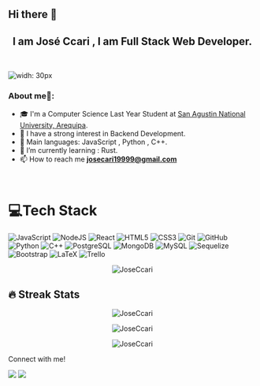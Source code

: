 ## Hi there 👋
<h2 align="center"> I am José Ccari , I am Full Stack Web Developer.</h2>
<br>  

![widh: 30px](https://camo.githubusercontent.com/992babdffd8c74a1502de375fbdf7e4d54773242/68747470733a2f2f6d656469612e67697068792e636f6d2f6d656469612f53576f536b4e36447854737a71494b4571762f67697068792e676966)


### About me🧑:

- 🎓 I'm a Computer Science Last Year Student at [San Agustin National University, Arequipa](https://www.unsa.edu.pe/en/).
- 📝 I have a strong interest in Backend Development.
- 🌟 Main languages: JavaScript , Python , C++.
- 🌱 I’m currently learning : Rust.
- 📫 How to reach me **josecari19999@gmail.com**


<br>

  # 💻Tech Stack 
  
![JavaScript](https://img.shields.io/badge/javascript-%23323330.svg?style=for-the-badge&logo=javascript&logoColor=%23F7DF1E)
![NodeJS](https://img.shields.io/badge/node.js-6DA55F?style=for-the-badge&logo=node.js&logoColor=white)
![React](https://img.shields.io/badge/react-%2320232a.svg?style=for-the-badge&logo=react&logoColor=%2361DAFB)
![HTML5](https://img.shields.io/badge/html5-%23E34F26.svg?style=for-the-badge&logo=html5&logoColor=white)
![CSS3](https://img.shields.io/badge/css3-%231572B6.svg?style=for-the-badge&logo=css3&logoColor=white)
![Git](https://img.shields.io/badge/git-%23F05033.svg?style=for-the-badge&logo=git&logoColor=white)
![GitHub](https://img.shields.io/badge/github-%23121011.svg?style=for-the-badge&logo=github&logoColor=white)
![Python](https://img.shields.io/badge/python-3670A0?style=for-the-badge&logo=python&logoColor=ffdd54)
![C++](https://img.shields.io/badge/c++-%2300599C.svg?style=for-the-badge&logo=c%2B%2B&logoColor=white)
![PostgreSQL](https://img.shields.io/badge/PostgreSQL-%234ea94b.svg?style=for-the-badge&logo=PostgreSQL&logoColor=white)
![MongoDB](https://img.shields.io/badge/MongoDB-%234ea94b.svg?style=for-the-badge&logo=mongodb&logoColor=white)
![MySQL](https://img.shields.io/badge/mysql-%2300f.svg?style=for-the-badge&logo=mysql&logoColor=white)
![Sequelize](https://img.shields.io/badge/Sequelize-%2300f.svg?style=for-the-badge&logo=Sequelize&logoColor=white)
![Bootstrap](https://img.shields.io/badge/bootstrap-%23563D7C.svg?style=for-the-badge&logo=bootstrap&logoColor=white)
![LaTeX](https://img.shields.io/badge/latex-%23008080.svg?style=for-the-badge&logo=latex&logoColor=white)
![Trello](https://img.shields.io/badge/Trello-%23026AA7.svg?style=for-the-badge&logo=Trello&logoColor=white)

  
  
  

<p align="center"> <img src="https://komarev.com/ghpvc/?username=JoseCcari&label=Profile%20views&color=0e75b6&style=plastic" alt="JoseCcari" /> </p>

## 🔥 Streak Stats

<p align="center"><img src="https://github-readme-stats.vercel.app/api?username=JoseCcari&show_icons=true&theme=algolia" alt="JoseCcari"/></p>


<p align="center"><img src="https://github-readme-streak-stats.herokuapp.com/?user=JoseCcari&theme=algolia" alt="JoseCcari"  /></p>

<p align="center"><img src="https://github-readme-stats.vercel.app/api/top-langs/?username=JoseCcari&theme=algolia&hide_border=false&include_all_commits=false&count_private=false&layout=compact" alt="JoseCcari"  /></p>


Connect with me!
 
[<img src="https://img.shields.io/badge/linkedin-%230077B5.svg?&style=for-the-badge&logo=linkedin&logoColor=white" />](www.linkedin.com/in/josecari) [<img src = "https://img.shields.io/badge/gmail-%2320A1F1.svg?&style=for-the-badge&logo=gmail&logoColor=white">](josecari19999@gmail.com)  

